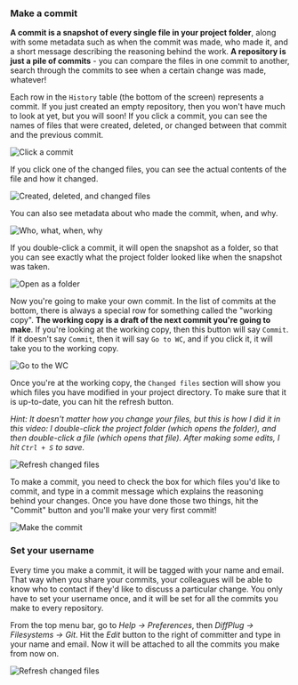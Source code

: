 ### Make a commit

**A commit is a snapshot of every single file in your project folder**, along with some metadata such as when the commit was made, who made it, and a short message describing the reasoning behind the work.  **A repository is just a pile of commits** - you can compare the files in one commit to another, search through the commits to see when a certain change was made, whatever!

Each row in the `History` table (the bottom of the screen) represents a commit.  If you just created an empty repository, then you won't have much to look at yet, but you will soon!  If you click a commit, you can see the names of files that were created, deleted, or changed between that commit and the previous commit.

![Click a commit](MakeCommit_ClickCommit.gif)

If you click one of the changed files, you can see the actual contents of the file and how it changed.

![Created, deleted, and changed files](MakeCommit_CreatedDeletedChanged.gif)

You can also see metadata about who made the commit, when, and why.

![Who, what, when, why](MakeCommit_WhoWhatWhenWhy.gif)

If you double-click a commit, it will open the snapshot as a folder, so that you can see exactly what the project folder looked like when the snapshot was taken.

![Open as a folder](MakeCommit_DoubleClick.gif)

Now you're going to make your own commit.  In the list of commits at the bottom, there is always a special row for something called the "working copy".  **The working copy is a draft of the next commit you're going to make**.  If you're looking at the working copy, then this button will say `Commit`.  If it doesn't say `Commit`, then it will say `Go to WC`, and if you click it, it will take you to the working copy.

![Go to the WC](MakeCommit_GoToWc.gif)

Once you're at the working copy, the `Changed files` section will show you which files you have modified in your project directory.  To make sure that it is up-to-date, you can hit the refresh button.

*Hint: It doesn't matter how you change your files, but this is how I did it in this video: I double-click the project folder (which opens the folder), and then double-click a file (which opens that file).  After making some edits, I hit `Ctrl + S` to save.*

![Refresh changed files](MakeCommit_ShowChanges.gif)

To make a commit, you need to check the box for which files you'd like to commit, and type in a commit message which explains the reasoning behind your changes.  Once you have done those two things, hit the "Commit" button and you'll make your very first commit!

![Make the commit](MakeCommit_MakeTheCommit.gif)

### Set your username

Every time you make a commit, it will be tagged with your name and email.  That way when you share your commits, your colleagues will be able to know who to contact if they'd like to discuss a particular change.  You only have to set your username once, and it will be set for all the commits you make to every repository.

From the top menu bar, go to *Help -> Preferences*, then *DiffPlug -> Filesystems -> Git*. Hit the *Edit* button to the right of committer and type in your name and email.  Now it will be attached to all the commits you make from now on.

![Refresh changed files](MakeCommit_SetUsername.gif)
